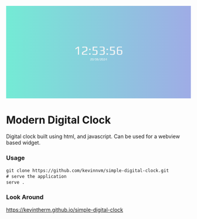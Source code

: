 ![Screenshot](Screenshot%202024-06-20%20125359.png)

# Modern Digital Clock

Digital clock built using html, and javascript. Can be used for a webview based widget.

### Usage

```
git clone https://github.com/kevinnvm/simple-digital-clock.git
# serve the application
serve .
```

### Look Around

https://kevintherm.github.io/simple-digital-clock

